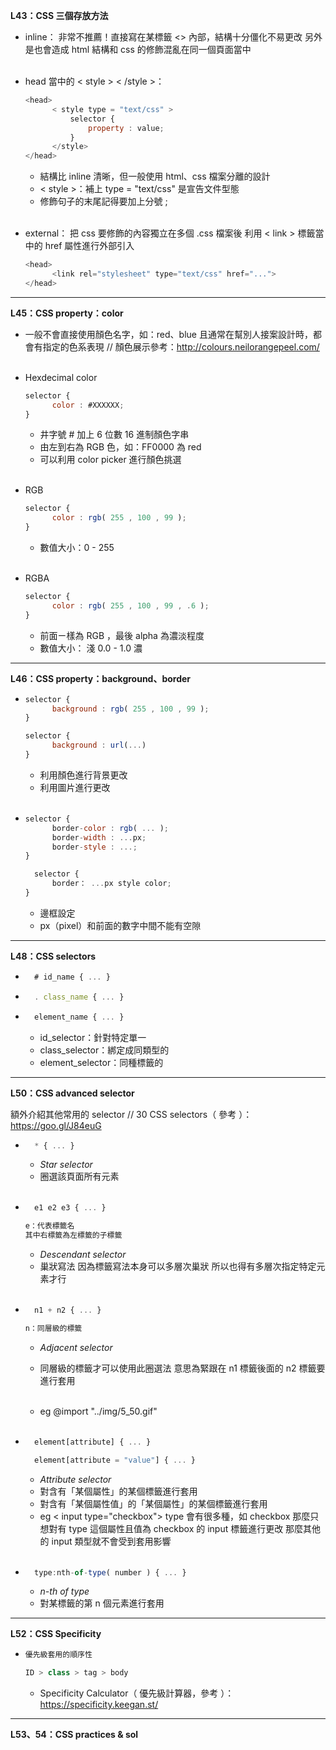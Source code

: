 **L43：CSS 三個存放方法**

* inline：
  非常不推薦！直接寫在某標籤 <> 內部，結構十分僵化不易更改
  另外是也會造成 html 結構和 css 的修飾混亂在同一個頁面當中<br/><br/>

* head 當中的 < style >  < /style >：
  ```js
  <head>
        < style type = "text/css" >
            selector {
                property : value;
            }
        </style>
  </head>
  ```

  + 結構比 inline 清晰，但一般使用 html、css 檔案分離的設計
  + < style >：補上 type = "text/css" 是宣告文件型態
  + 修飾句子的末尾記得要加上分號 ; <br/><br/>

* external： 
  把 css 要修飾的內容獨立在多個 .css 檔案後
  利用 < link > 標籤當中的 href 屬性進行外部引入
  ```js
  <head>
        <link rel="stylesheet" type="text/css" href="...">
  </head>
  ```

---

**L45：CSS property：color**

* 一般不會直接使用顏色名字，如：red、blue
  且通常在幫別人接案設計時，都會有指定的色系表現
  // 顏色展示參考：http://colours.neilorangepeel.com/<br/><br/>

* Hexdecimal color
  ```js
  selector {
        color : #XXXXXX;
  }
  ```
  + 井字號 # 加上 6 位數 16 進制顏色字串
  + 由左到右為 RGB 色，如：FF0000 為 red
  + 可以利用 color picker 進行顏色挑選<br/><br/>

* RGB
  ```js
  selector {
        color : rgb( 255 , 100 , 99 );
  }
  ```
  + 數值大小：0 - 255<br/><br/>

* RGBA
  ```js
  selector {
        color : rgb( 255 , 100 , 99 , .6 );
  }
  ```
  + 前面ㄧ樣為 RGB ，最後 alpha 為濃淡程度
  + 數值大小： 淺 0.0 - 1.0 濃

---

**L46：CSS property：background、border**

* 
  ```js
  selector {
        background : rgb( 255 , 100 , 99 );
  }
  ```
  ```js
  selector {
        background : url(...)
  }
  ```
  + 利用顏色進行背景更改
  + 利用圖片進行更改<br/><br/>

* ```js
  selector {
        border-color : rgb( ... );
        border-width : ...px;
        border-style : ...;
  }
  ```
  ```js
    selector {
        border： ...px style color;
  }
  ```
  + 邊框設定
  + px（pixel）和前面的數字中間不能有空隙

---

**L48：CSS selectors**

* ```js
    # id_name { ... }
  ```

* ```js
    . class_name { ... }
  ```

* ```js
    element_name { ... }
  ```
  + id_selector：針對特定單一
  + class_selector：綁定成同類型的
  + element_selector：同種標籤的

---

**L50：CSS advanced selector**

額外介紹其他常用的 selector 
// 30 CSS selectors（ 參考 ）：https://goo.gl/J84euG

* ```js
    * { ... }
  ```
  + *Star selector*
  + 圈選該頁面所有元素<br/><br/>

* ```js
    e1 e2 e3 { ... }

  e：代表標籤名
  其中右標籤為左標籤的子標籤
  ```
  + *Descendant selector*
  + 巢狀寫法
    因為標籤寫法本身可以多層次巢狀
    所以也得有多層次指定特定元素才行 <br/><br/>

* ```js
    n1 + n2 { ... }

  n：同層級的標籤
  ```
  + *Adjacent selector*
  + 同層級的標籤才可以使用此圈選法
    意思為緊跟在 n1 標籤後面的 n2 標籤要進行套用 <br/><br/>

  + eg
    @import "../img/5_50.gif"
    <br/><br/>

* ```js
    element[attribute] { ... }
  ```

  ```js
    element[attribute = "value"] { ... }
  ```
  + *Attribute selector*
  + 對含有「某個屬性」的某個標籤進行套用
  + 對含有「某個屬性值」的「某個屬性」的某個標籤進行套用
  + eg
    < input type="checkbox"> 
    type 會有很多種，如 checkbox
    那麼只想對有 type 這個屬性且值為 checkbox 的 input 標籤進行更改
    那麼其他的 input 類型就不會受到套用影響<br/><br/>

* ```js
    type:nth-of-type( number ) { ... }
  ```
  + *n-th of type*
  + 對某標籤的第 n 個元素進行套用


---

**L52：CSS Specificity**
* ```js
  優先級套用的順序性

  ID > class > tag > body
  ```
  + Specificity Calculator（ 優先級計算器，參考 ）：https://specificity.keegan.st/


---

**L53、54：CSS practices & sol**
